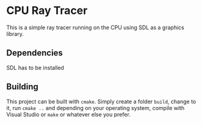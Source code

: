 # CPU Ray Tracer
This is a simple ray tracer running on the CPU using SDL as a graphics library.

## Dependencies
SDL has to be installed

## Building
This project can be built with `cmake`. Simply create a folder `build`, change to it, run `cmake ..` and depending on your operating system, compile with Visual Studio or `make` or whatever else you prefer.
